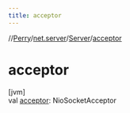 ```yaml
---
title: acceptor
---
```

//[Perry](../../../index.html)/[net.server](../index.html)/[Server](index.html)/[acceptor](acceptor.html)



# acceptor



[jvm]\
val [acceptor](acceptor.html): NioSocketAcceptor




